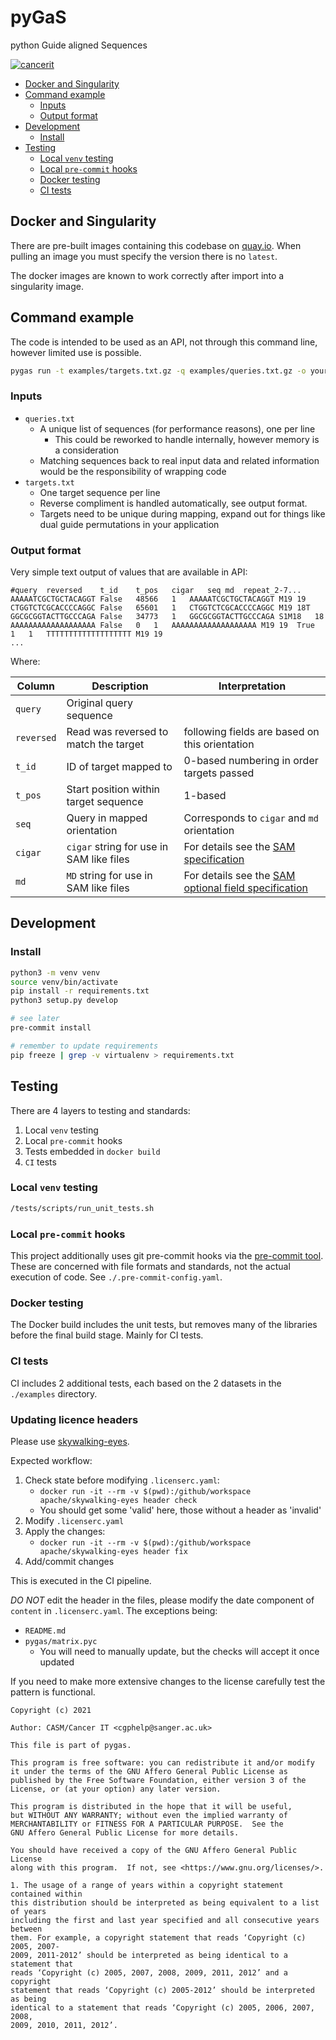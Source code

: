 # pyGaS

python Guide aligned Sequences

[![cancerit](https://circleci.com/gh/cancerit/pygas.svg?style=svg)](https://circleci.com/gh/cancerit/pygas)

- [Docker and Singularity](#docker-and-singularity)
- [Command example](#command-example)
  - [Inputs](#inputs)
  - [Output format](#output-format)
- [Development](#development)
  - [Install](#install)
- [Testing](#testing)
  - [Local `venv` testing](#local-venv-testing)
  - [Local `pre-commit` hooks](#local-pre-commit-hooks)
  - [Docker testing](#docker-testing)
  - [CI tests](#ci-tests)

## Docker and Singularity

There are pre-built images containing this codebase on [quay.io](quay-repo).  When pulling an image you must specify
the version there is no `latest`.

The docker images are known to work correctly after import into a singularity image.

## Command example

The code is intended to be used as an API, not through this command line, however limited use is possible.

```bash
pygas run -t examples/targets.txt.gz -q examples/queries.txt.gz -o your_result.tsv
```

### Inputs

- `queries.txt`
  - A unique list of sequences (for performance reasons), one per line
    - This could be reworked to handle internally, however memory is a consideration
  - Matching sequences back to real input data and related information would be the responsibility of wrapping code
- `targets.txt`
  - One target sequence per line
  - Reverse compliment is handled automatically, see output format.
  - Targets need to be unique during mapping, expand out for things like dual guide permutations in your application

### Output format

Very simple text output of values that are available in API:

```text
#query	reversed	t_id	t_pos	cigar	seq	md	repeat_2-7...
AAAAATCGCTGCTACAGGT	False	48566	1	AAAAATCGCTGCTACAGGT	M19	19
CTGGTCTCGCACCCCAGGC	False	65601	1	CTGGTCTCGCACCCCAGGC	M19	18T
GGCGCGGTACTTGCCCAGA	False	34773	1	GGCGCGGTACTTGCCCAGA	S1M18	18
AAAAAAAAAAAAAAAAAAA	False	0	1	AAAAAAAAAAAAAAAAAAA	M19	19	True	1	1	TTTTTTTTTTTTTTTTTTT	M19	19
...
```

Where:

| Column     | Description                              | Interpretation                                                   |
|------------|------------------------------------------|------------------------------------------------------------------|
| `query`    | Original query sequence                  |                                                                  |
| `reversed` | Read was reversed to match the target    | following fields are based on this orientation                   |
| `t_id`     | ID of target mapped to                   | 0-based numbering in order targets passed                        |
| `t_pos`    | Start position within target sequence    | 1-based                                                          |
| `seq`      | Query in mapped orientation              | Corresponds to `cigar` and `md` orientation                      |
| `cigar`    | `cigar` string for use in SAM like files | For details see the [SAM specification][sam-spec]                |
| `md`       | `MD` string for use in SAM like files    | For details see the [SAM optional field specification][sam-opts] |

## Development

### Install

```bash
python3 -m venv venv
source venv/bin/activate
pip install -r requirements.txt
python3 setup.py develop

# see later
pre-commit install

# remember to update requirements
pip freeze | grep -v virtualenv > requirements.txt
```

## Testing

There are 4 layers to testing and standards:

1. Local `venv` testing
1. Local `pre-commit` hooks
1. Tests embedded in `docker build`
1. `CI` tests

### Local `venv` testing

```bash
/tests/scripts/run_unit_tests.sh
```

### Local `pre-commit` hooks

This project additionally uses git pre-commit hooks via the [pre-commit tool](https://pre-commit.com/).  These are concerned
with file formats and standards, not the actual execution of code.  See `./.pre-commit-config.yaml`.

### Docker testing

The Docker build includes the unit tests, but removes many of the libraries before the final build stage.  Mainly for CI tests.

### CI tests

CI includes 2 additional tests, each based on the 2 datasets in the `./examples` directory.

### Updating licence headers

Please use [skywalking-eyes](https://github.com/apache/skywalking-eyes).

Expected workflow:

1. Check state before modifying `.licenserc.yaml`:
   - `docker run -it --rm -v $(pwd):/github/workspace apache/skywalking-eyes header check`
   - You should get some 'valid' here, those without a header as 'invalid'
1. Modify `.licenserc.yaml`
1. Apply the changes:
   - `docker run -it --rm -v $(pwd):/github/workspace apache/skywalking-eyes header fix`
1. Add/commit changes

This is executed in the CI pipeline.

*DO NOT* edit the header in the files, please modify the date component of `content` in `.licenserc.yaml`.  The exceptions being:

- `README.md`
- `pygas/matrix.pyc`
  - You will need to manually update, but the checks will accept it once updated

If you need to make more extensive changes to the license carefully test the pattern is functional.

```
Copyright (c) 2021

Author: CASM/Cancer IT <cgphelp@sanger.ac.uk>

This file is part of pygas.

This program is free software: you can redistribute it and/or modify
it under the terms of the GNU Affero General Public License as
published by the Free Software Foundation, either version 3 of the
License, or (at your option) any later version.

This program is distributed in the hope that it will be useful,
but WITHOUT ANY WARRANTY; without even the implied warranty of
MERCHANTABILITY or FITNESS FOR A PARTICULAR PURPOSE.  See the
GNU Affero General Public License for more details.

You should have received a copy of the GNU Affero General Public License
along with this program.  If not, see <https://www.gnu.org/licenses/>.

1. The usage of a range of years within a copyright statement contained within
this distribution should be interpreted as being equivalent to a list of years
including the first and last year specified and all consecutive years between
them. For example, a copyright statement that reads ‘Copyright (c) 2005, 2007-
2009, 2011-2012’ should be interpreted as being identical to a statement that
reads ‘Copyright (c) 2005, 2007, 2008, 2009, 2011, 2012’ and a copyright
statement that reads ‘Copyright (c) 2005-2012’ should be interpreted as being
identical to a statement that reads ‘Copyright (c) 2005, 2006, 2007, 2008,
2009, 2010, 2011, 2012’.
```

<!-- refs -->

[sam-opts]: https://samtools.github.io/hts-specs/SAMtags.pdf
[sam-spec]: https://samtools.github.io/hts-specs/SAMv1.pdf
